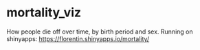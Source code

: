 # mortality_viz
How people die off over time, by birth period and sex.
Running on shinyapps:
https://florentin.shinyapps.io/mortality/

